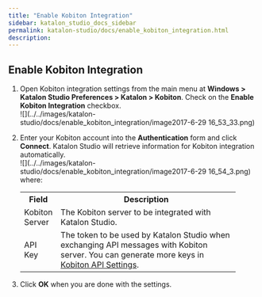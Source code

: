 ```yaml
---
title: "Enable Kobiton Integration" 
sidebar: katalon_studio_docs_sidebar
permalink: katalon-studio/docs/enable_kobiton_integration.html 
description: 
---
```

Enable Kobiton Integration
--------------------------

1.  Open Kobiton integration settings from the main menu at **Windows > Katalon Studio Preferences > Katalon > Kobiton**. Check on the **Enable Kobiton Integration** checkbox.  
    ![](../../images/katalon-studio/docs/enable_kobiton_integration/image2017-6-29 16_53_33.png)  
    
2.  Enter your Kobiton account into the **Authentication** form and click **Connect**. Katalon Studio will retrieve information for Kobiton integration automatically.  
    ![](../../images/katalon-studio/docs/enable_kobiton_integration/image2017-6-29 16_54_3.png)  
    where:
    
    <table class="wrapped relative-table confluenceTable" style="width: 90.5003%;"><colgroup><col style="width: 10.8763%;"><col style="width: 89.1237%;"></colgroup><tbody><tr class="xtr-0"><th class="xtd-0-0 confluenceTh">Field</th><th class="xtd-0-1 confluenceTh">Description</th></tr><tr class="xtr-1"><td class="xtd-1-0 confluenceTd">Kobiton Server</td><td class="xtd-1-1 confluenceTd">The Kobiton server to be integrated with Katalon Studio.</td></tr><tr class="xtr-2"><td class="xtd-2-0 confluenceTd">API Key</td><td class="xtd-2-1 confluenceTd">The token to be used by Katalon Studio when exchanging API messages with Kobiton server. You can generate more keys in <a class="external-link" href="https://portal.kobiton.com/settings/keys" rel="nofollow">Kobiton API Settings</a>.</td></tr></tbody></table>
    
      
      
    
3.  Click **OK** when you are done with the settings.